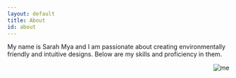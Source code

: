 ```yaml
---
layout: default
title: About
id: about
---
```


My name is Sarah Mya and I am passionate about creating environmentally friendly and intuitive designs. Below are my skills and proficiency in them.

<img src="/ images/uploads/IMG_3707.JPG" alt="me" align="right" style="float right">

